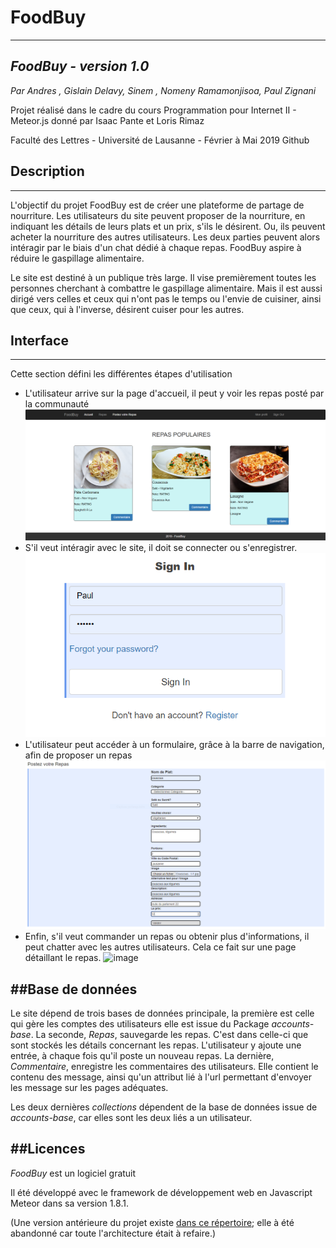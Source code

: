 # FoodBuy
---
## _FoodBuy - version 1.0_

_Par Andres , Gislain Delavy, Sinem , Nomeny Ramamonjisoa, Paul Zignani_

Projet réalisé dans le cadre du cours Programmation pour Internet II - Meteor.js donné par Isaac Pante et Loris Rimaz

Faculté des Lettres - Université de Lausanne - Février à Mai 2019 Github

## Description
---
L'objectif du projet FoodBuy est de créer une plateforme de partage de nourriture. Les utilisateurs du site peuvent proposer 
de la nourriture, en indiquant les détails de leurs plats et un prix, s'ils le désirent. Ou, ils peuvent acheter la nourriture des
autres utilisateurs. Les deux parties peuvent alors intéragir par le biais d'un chat dédié à chaque repas. FoodBuy aspire à réduire
le gaspillage alimentaire.

Le site est destiné à un publique très large. Il vise premièrement toutes les personnes cherchant à combattre le gaspillage alimentaire. 
Mais il est aussi dirigé vers celles et ceux qui n'ont pas le temps ou l'envie de cuisiner, ainsi que ceux, qui à l'inverse, désirent cuiser 
pour les autres.

## Interface
---
Cette section défini les différentes étapes d'utilisation
- L'utilisateur arrive sur la page d'accueil, il peut y voir les repas posté par la communauté
![image](https://raw.githubusercontent.com/Nomeny/FoodBuy/master/Immages-ReadMe/FoodBuy-Accueil.PNG)
- S'il veut intéragir avec le site, il doit se connecter ou s'enregistrer.
![image](https://raw.githubusercontent.com/Nomeny/FoodBuy/master/Immages-ReadMe/FoodBuy-SingIn.PNG)
- L'utilisateur peut accéder à un formulaire, grâce à la barre de navigation, afin de proposer un repas
![image](https://raw.githubusercontent.com/Nomeny/FoodBuy/master/Immages-ReadMe/FoodBuy-PostRepas.PNG)
- Enfin, s'il veut commander un repas ou obtenir plus d'informations, il peut chatter avec les autres utilisateurs. Cela ce fait sur une page
détaillant le repas.
![image](https://github.com/Nomeny/FoodBuy/blob/master/Immages-ReadMe/FoodBuy-D%C3%A9tails.PNG)

##Base de données
---
Le site dépend de trois bases de données principale, la première est celle qui gère les comptes des utilisateurs elle est issue du Package _accounts-base_. La seconde, _Repas_, sauvegarde les repas. C'est dans celle-ci que sont stockés les détails concernant les repas. L'utilisateur y ajoute une entrée, à chaque fois qu'il poste un nouveau repas. La dernière, _Commentaire_, enregistre les commentaires des utilisateurs. Elle contient le contenu des message, ainsi qu'un attribut lié à l'url permettant d'envoyer les message sur les pages adéquates.

Les deux dernières _collections_ dépendent de la base de données issue de _accounts-base_, car elles sont les deux liés a un utilisateur.

##Licences
---
_FoodBuy_ est un logiciel gratuit

Il  été développé avec le framework de développement web en Javascript Meteor dans sa version 1.8.1.

(Une version antérieure du projet existe [dans ce répertoire](https://github.com/astad5679/FoodBay); elle à été abandonné car toute l'architecture était à refaire.)
